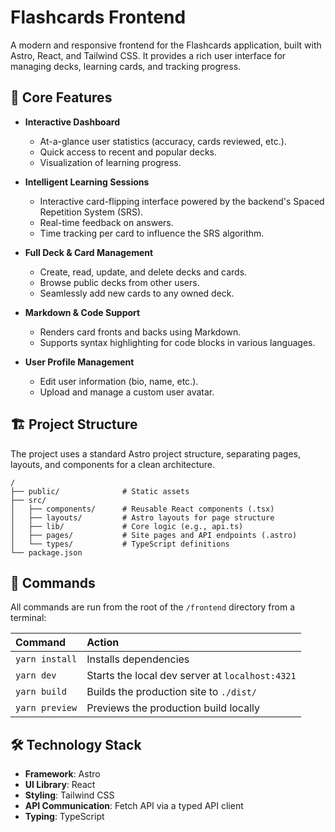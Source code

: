 # Flashcards Frontend

A modern and responsive frontend for the Flashcards application, built with Astro, React, and Tailwind CSS. It provides a rich user interface for managing decks, learning cards, and tracking progress.

## 🚀 Core Features

- **Interactive Dashboard**
  - At-a-glance user statistics (accuracy, cards reviewed, etc.).
  - Quick access to recent and popular decks.
  - Visualization of learning progress.

- **Intelligent Learning Sessions**
  - Interactive card-flipping interface powered by the backend's Spaced Repetition System (SRS).
  - Real-time feedback on answers.
  - Time tracking per card to influence the SRS algorithm.

- **Full Deck & Card Management**
  - Create, read, update, and delete decks and cards.
  - Browse public decks from other users.
  - Seamlessly add new cards to any owned deck.

- **Markdown & Code Support**
  - Renders card fronts and backs using Markdown.
  - Supports syntax highlighting for code blocks in various languages.

- **User Profile Management**
  - Edit user information (bio, name, etc.).
  - Upload and manage a custom user avatar.

## 🏗️ Project Structure

The project uses a standard Astro project structure, separating pages, layouts, and components for a clean architecture.

```text
/
├── public/              # Static assets
├── src/
│   ├── components/      # Reusable React components (.tsx)
│   ├── layouts/         # Astro layouts for page structure
│   ├── lib/             # Core logic (e.g., api.ts)
│   ├── pages/           # Site pages and API endpoints (.astro)
│   └── types/           # TypeScript definitions
└── package.json
```

## 🧞 Commands

All commands are run from the root of the `/frontend` directory from a terminal:

| Command          | Action                                           |
| :--------------- | :----------------------------------------------- |
| `yarn install`   | Installs dependencies                            |
| `yarn dev`       | Starts the local dev server at `localhost:4321`  |
| `yarn build`     | Builds the production site to `./dist/`          |
| `yarn preview`   | Previews the production build locally            |

## 🛠️ Technology Stack

- **Framework**: Astro
- **UI Library**: React
- **Styling**: Tailwind CSS
- **API Communication**: Fetch API via a typed API client
- **Typing**: TypeScript
